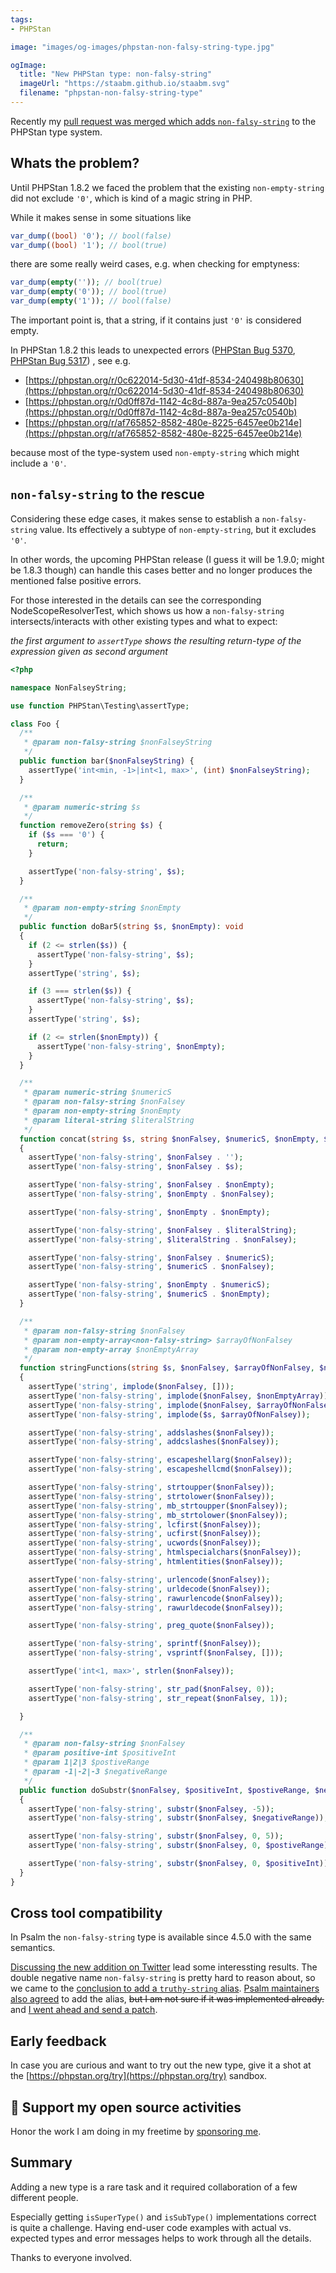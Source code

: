 ```yaml
---
tags:
- PHPStan

image: "images/og-images/phpstan-non-falsy-string-type.jpg"

ogImage:
  title: "New PHPStan type: non-falsy-string"
  imageUrl: "https://staabm.github.io/staabm.svg"
  filename: "phpstan-non-falsy-string-type"
---
```


Recently my [pull request was merged which adds `non-falsy-string`](https://github.com/phpstan/phpstan-src/pull/1542) to the PHPStan type system.

## Whats the problem?

Until PHPStan 1.8.2 we faced the problem that the existing `non-empty-string` did not exclude `'0'`, which is kind of a magic string in PHP.

While it makes sense in some situations like

```php
var_dump((bool) '0'); // bool(false)
var_dump((bool) '1'); // bool(true)
```

there are some really weird cases, e.g. when checking for emptyness:
```php
var_dump(empty('')); // bool(true)
var_dump(empty('0')); // bool(true)
var_dump(empty('1')); // bool(false)
```

The important point is, that a string, if it contains just `'0'` is considered empty.

In PHPStan 1.8.2 this leads to unexpected errors ([PHPStan Bug 5370](https://github.com/phpstan/phpstan/issues/5370), [PHPStan Bug 5317](https://github.com/phpstan/phpstan/issues/5317)) , see e.g.
- [https://phpstan.org/r/0c622014-5d30-41df-8534-240498b80630](https://phpstan.org/r/0c622014-5d30-41df-8534-240498b80630)
- [https://phpstan.org/r/0d0ff87d-1142-4c8d-887a-9ea257c0540b](https://phpstan.org/r/0d0ff87d-1142-4c8d-887a-9ea257c0540b)
- [https://phpstan.org/r/af765852-8582-480e-8225-6457ee0b214e](https://phpstan.org/r/af765852-8582-480e-8225-6457ee0b214e)

because most of the type-system used `non-empty-string` which might include a `'0'`.

## `non-falsy-string` to the rescue

Considering these edge cases, it makes sense to establish a `non-falsy-string` value.
Its effectively a subtype of `non-empty-string`, but it excludes `'0'`.

In other words, the upcoming PHPStan release (I guess it will be 1.9.0; might be 1.8.3 though)
can handle this cases better and no longer produces the mentioned false positive errors.

For those interested in the details can see the corresponding NodeScopeResolverTest,
which shows us how a `non-falsy-string` intersects/interacts with other existing types and what to expect:

_the first argument to `assertType` shows the resulting return-type of the expression given as second argument_

```php
<?php

namespace NonFalseyString;

use function PHPStan\Testing\assertType;

class Foo {
  /**
   * @param non-falsy-string $nonFalseyString
   */
  public function bar($nonFalseyString) {
    assertType('int<min, -1>|int<1, max>', (int) $nonFalseyString);
  }

  /**
   * @param numeric-string $s
   */
  function removeZero(string $s) {
    if ($s === '0') {
      return;
    }

    assertType('non-falsy-string', $s);
  }

  /**
   * @param non-empty-string $nonEmpty
   */
  public function doBar5(string $s, $nonEmpty): void
  {
    if (2 <= strlen($s)) {
      assertType('non-falsy-string', $s);
    }
    assertType('string', $s);

    if (3 === strlen($s)) {
      assertType('non-falsy-string', $s);
    }
    assertType('string', $s);

    if (2 <= strlen($nonEmpty)) {
      assertType('non-falsy-string', $nonEmpty);
    }
  }

  /**
   * @param numeric-string $numericS
   * @param non-falsy-string $nonFalsey
   * @param non-empty-string $nonEmpty
   * @param literal-string $literalString
   */
  function concat(string $s, string $nonFalsey, $numericS, $nonEmpty, $literalString): void
  {
    assertType('non-falsy-string', $nonFalsey . '');
    assertType('non-falsy-string', $nonFalsey . $s);

    assertType('non-falsy-string', $nonFalsey . $nonEmpty);
    assertType('non-falsy-string', $nonEmpty . $nonFalsey);

    assertType('non-falsy-string', $nonEmpty . $nonEmpty);

    assertType('non-falsy-string', $nonFalsey . $literalString);
    assertType('non-falsy-string', $literalString . $nonFalsey);

    assertType('non-falsy-string', $nonFalsey . $numericS);
    assertType('non-falsy-string', $numericS . $nonFalsey);

    assertType('non-falsy-string', $nonEmpty . $numericS);
    assertType('non-falsy-string', $numericS . $nonEmpty);
  }

  /**
   * @param non-falsy-string $nonFalsey
   * @param non-empty-array<non-falsy-string> $arrayOfNonFalsey
   * @param non-empty-array $nonEmptyArray
   */
  function stringFunctions(string $s, $nonFalsey, $arrayOfNonFalsey, $nonEmptyArray)
  {
    assertType('string', implode($nonFalsey, []));
    assertType('non-falsy-string', implode($nonFalsey, $nonEmptyArray));
    assertType('non-falsy-string', implode($nonFalsey, $arrayOfNonFalsey));
    assertType('non-falsy-string', implode($s, $arrayOfNonFalsey));

    assertType('non-falsy-string', addslashes($nonFalsey));
    assertType('non-falsy-string', addcslashes($nonFalsey));

    assertType('non-falsy-string', escapeshellarg($nonFalsey));
    assertType('non-falsy-string', escapeshellcmd($nonFalsey));

    assertType('non-falsy-string', strtoupper($nonFalsey));
    assertType('non-falsy-string', strtolower($nonFalsey));
    assertType('non-falsy-string', mb_strtoupper($nonFalsey));
    assertType('non-falsy-string', mb_strtolower($nonFalsey));
    assertType('non-falsy-string', lcfirst($nonFalsey));
    assertType('non-falsy-string', ucfirst($nonFalsey));
    assertType('non-falsy-string', ucwords($nonFalsey));
    assertType('non-falsy-string', htmlspecialchars($nonFalsey));
    assertType('non-falsy-string', htmlentities($nonFalsey));

    assertType('non-falsy-string', urlencode($nonFalsey));
    assertType('non-falsy-string', urldecode($nonFalsey));
    assertType('non-falsy-string', rawurlencode($nonFalsey));
    assertType('non-falsy-string', rawurldecode($nonFalsey));

    assertType('non-falsy-string', preg_quote($nonFalsey));

    assertType('non-falsy-string', sprintf($nonFalsey));
    assertType('non-falsy-string', vsprintf($nonFalsey, []));

    assertType('int<1, max>', strlen($nonFalsey));

    assertType('non-falsy-string', str_pad($nonFalsey, 0));
    assertType('non-falsy-string', str_repeat($nonFalsey, 1));

  }

  /**
   * @param non-falsy-string $nonFalsey
   * @param positive-int $positiveInt
   * @param 1|2|3 $postiveRange
   * @param -1|-2|-3 $negativeRange
   */
  public function doSubstr($nonFalsey, $positiveInt, $postiveRange, $negativeRange): void
  {
    assertType('non-falsy-string', substr($nonFalsey, -5));
    assertType('non-falsy-string', substr($nonFalsey, $negativeRange));

    assertType('non-falsy-string', substr($nonFalsey, 0, 5));
    assertType('non-falsy-string', substr($nonFalsey, 0, $postiveRange));

    assertType('non-falsy-string', substr($nonFalsey, 0, $positiveInt));
  }
}
```

## Cross tool compatibility

In Psalm the `non-falsy-string` type is available since 4.5.0 with the same semantics.

[Discussing the new addition on Twitter](https://twitter.com/seldaek/status/1552583227893743616) lead some interessting results.
The double negative name `non-falsy-string` is pretty hard to reason about, so we came to the [conclusion to add a `truthy-string` alias](https://github.com/phpstan/phpstan-src/pull/1594).
[Psalm maintainers also agreed](https://twitter.com/orklah/status/1552706224541638660) to add the alias, ~~but I am not sure if it was implemented already.~~ and [I went ahead and send a patch](https://github.com/vimeo/psalm/pull/8400).

## Early feedback

In case you are curious and want to try out the new type, give it a shot at the [https://phpstan.org/try](https://phpstan.org/try) sandbox.

## 💌 Support my open source activities

Honor the work I am doing in my freetime by [sponsoring me](https://github.com/sponsors/staabm).

## Summary

Adding a new type is a rare task and it required collaboration of a few different people.

Especially getting `isSuperType()` and `isSubType()` implementations correct is quite a challenge.
Having end-user code examples with actual vs. expected types and error messages helps to work through all the details.

Thanks to everyone involved.


